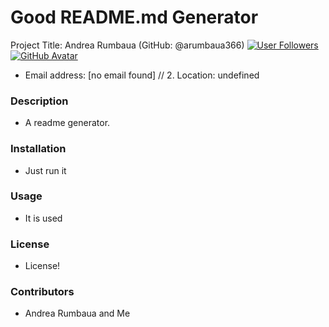 # Good README.md Generator
    
Project Title: Andrea Rumbaua (GitHub: @arumbaua366) [![User Followers](https://img.shields.io/github/followers/arumbaua366?style=social)](https://github.com/arumbaua366?tab=followers)
[![GitHub Avatar](https://avatars.githubusercontent.com/u/56378858?v=4)](https://github.com/arumbaua366)
* Email address: [no email found]
// 2. Location: undefined
### Description
* A readme generator.
### Installation
* Just run it
### Usage
* It is used 
### License
* License!
### Contributors
* Andrea Rumbaua and Me
